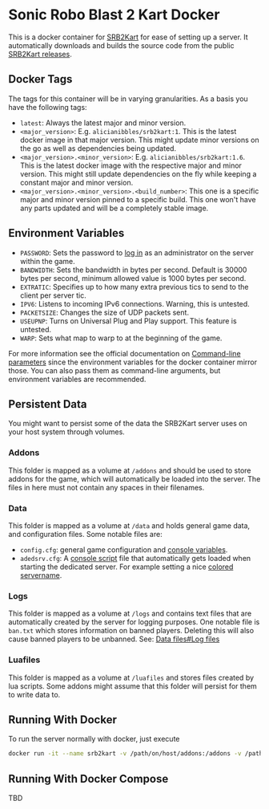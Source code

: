 # Sonic Robo Blast 2 Kart Docker

This is a docker container for [SRB2Kart](https://mb.srb2.org/addons/srb2kart.2435/) for ease of setting up a server. It automatically downloads and builds the source code from the public [SRB2Kart releases](https://github.com/STJr/Kart-Public/releases).

## Docker Tags

The tags for this container will be in varying granularities. As a basis you have the following tags:

- `latest`: Always the latest major and minor version.
- `<major_version>`: E.g. `alicianibbles/srb2kart:1`. This is the latest docker image in that major version. This might update minor versions on the go as well as dependencies being updated.
- `<major_version>.<minor_version>`: E.g. `alicianibbles/srb2kart:1.6`. This is the latest docker image with the respective major and minor version. This might still update dependencies on the fly while keeping a constant major and minor version.
- `<major_version>.<minor_version>.<build_number>`: This one is a specific major and minor version pinned to a specific build. This one won't have any parts updated and will be a completely stable image.

## Environment Variables

- `PASSWORD`: Sets the password to [log in](https://wiki.srb2.org/wiki/Console/Commands#login) as an administrator on the server within the game.
- `BANDWIDTH`: Sets the bandwidth in bytes per second. Default is 30000 bytes per second, minimum allowed value is 1000 bytes per second.
- `EXTRATIC`: Specifies up to how many extra previous tics to send to the client per server tic.
- `IPV6`: Listens to incoming IPv6 connections. Warning, this is untested.
- `PACKETSIZE`: Changes the size of UDP packets sent.
- `USEUPNP`: Turns on Universal Plug and Play support. This feature is untested.
- `WARP`: Sets what map to warp to at the beginning of the game.

For more information see the official documentation on [Command-line parameters](https://wiki.srb2.org/wiki/Command_line_parameters) since the environment variables for the docker container mirror those. You can also pass them as command-line arguments, but environment variables are recommended.

## Persistent Data

You might want to persist some of the data the SRB2Kart server uses on your host system through volumes.

### Addons

This folder is mapped as a volume at `/addons` and should be used to store addons for the game, which will automatically be loaded into the server. The files in here must not contain any spaces in their filenames.

### Data

This folder is mapped as a volume at `/data` and holds general game data, and configuration files. Some notable files are:

- `config.cfg`: general game configuration and [console variables](https://wiki.srb2.org/wiki/Console/Variables).
- `adedsrv.cfg`: A [console script](https://wiki.srb2.org/wiki/Console_script) file that automatically gets loaded when starting the dedicated server. For example setting a nice [colored servername](https://mb.srb2.org/threads/colored-server-name-tutorial-chat-text-transparency.25474/).

### Logs

This folder is mapped as a volume at `/logs` and contains text files that are automatically created by the server for logging purposes. One notable file is `ban.txt` which stores information on banned players. Deleting this will also cause banned players to be unbanned. See: [Data files#Log files](https://wiki.srb2.org/wiki/Data_files#Log_files)

### Luafiles

This folder is mapped as a volume at `/luafiles` and stores files created by lua scripts. Some addons might assume that this folder will persist for them to write data to.

## Running With Docker

To run the server normally with docker, just execute

```sh
docker run -it --name srb2kart -v /path/on/host/addons:/addons -v /path/on/host/data:/data -v /path/on/host/logs:/logs -v /path/on/host/luafiles:/luafiles -e ROOM_ID=33 -p 5029:5029/udp aliciabytes/srb2kart:latest
```

## Running With Docker Compose

TBD
